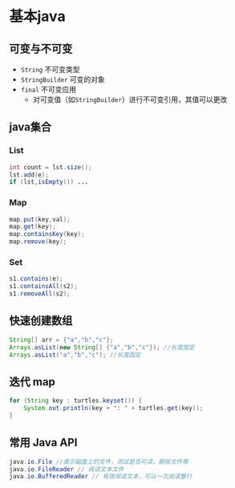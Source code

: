 # 基本java
## 可变与不可变

- `String` 不可变类型
- `StringBuilder` 可变的对象
- `final` 不可变应用
  - 对可变值（如`StringBuilder`）进行不可变引用，其值可以更改

## java集合
### List
```java
int count = lst.size();
lst.add(e);
if (lst,isEmpty()) ...
```
### Map
```java
map.put(key,val);
map.get(key);
map.containsKey(key);
map.remove(key);
```
### Set
```java
s1.contains(e);
s1.containsAll(s2);
s1.removeAll(s2);
```

## 快速创建数组
```java
String[] arr = {"a","b","c"};
Arrays.asList(new String[] {"a","b","c"}); //长度固定
Arrays.asList("a","b","c"); //长度固定
```

## 迭代 map
```java
for (String key : turtles.keyset()) {
    System.out.println(key + ": " + turtles.get(key));
}
```

## 常用 Java API
```java
java.io.File //表示磁盘上的文件，测试是否可读，删除文件等
java.io.FileReader // 阅读文本文件
java.io.BufferedReader // 有效阅读文本，可以一次阅读整行 

```